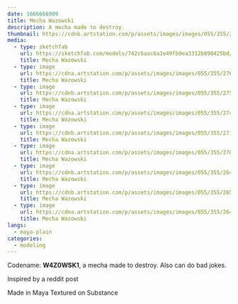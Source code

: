 ```yaml
---
date: 1666666909
title: Mecha Wazowski
description: A mecha made to destroy.
thumbnail: https://cdnb.artstation.com/p/assets/images/images/055/355/265/large/allakazan-rendernew2.jpg?1666748791
media:
  - type: sketchfab
    url: https://sketchfab.com/models/742c6aac6a1e49fb9ea3312b890425bd/embed?ui_theme=dark
    title: Mecha Wazowski
  - type: image
    url: https://cdna.artstation.com/p/assets/images/images/055/355/276/large/allakazan-rendernew8.jpg?1666748822
    title: Mecha Wazowski
  - type: image
    url: https://cdnb.artstation.com/p/assets/images/images/055/355/275/large/allakazan-rendernew7.jpg?1666748818
    title: Mecha Wazowski
  - type: image
    url: https://cdna.artstation.com/p/assets/images/images/055/355/274/large/allakazan-rendernew6.jpg?1666748814
    title: Mecha Wazowski
  - type: image
    url: https://cdnb.artstation.com/p/assets/images/images/055/355/271/large/allakazan-rendernew5.jpg?1666748809
    title: Mecha Wazowski
  - type: image
    url: https://cdna.artstation.com/p/assets/images/images/055/355/270/large/allakazan-rendernew4.jpg?1666748803
    title: Mecha Wazowski
  - type: image
    url: https://cdnb.artstation.com/p/assets/images/images/055/355/264/large/allakazan-rendernew.jpg?1666748797
    title: Mecha Wazowski
  - type: image
    url: https://cdnb.artstation.com/p/assets/images/images/055/355/265/large/allakazan-rendernew2.jpg?1666748791
    title: Mecha Wazowski
  - type: image
    url: https://cdna.artstation.com/p/assets/images/images/055/355/264/large/allakazan-rendernew.jpg?1666748785
    title: Mecha Wazowski
langs:
  - maya-plain
categories:
  - modeling
---
```


Codename: **W4Z0WSK1**, a mecha made to destroy. Also can do bad jokes.

Inspired by a reddit post

Made in Maya Textured on Substance